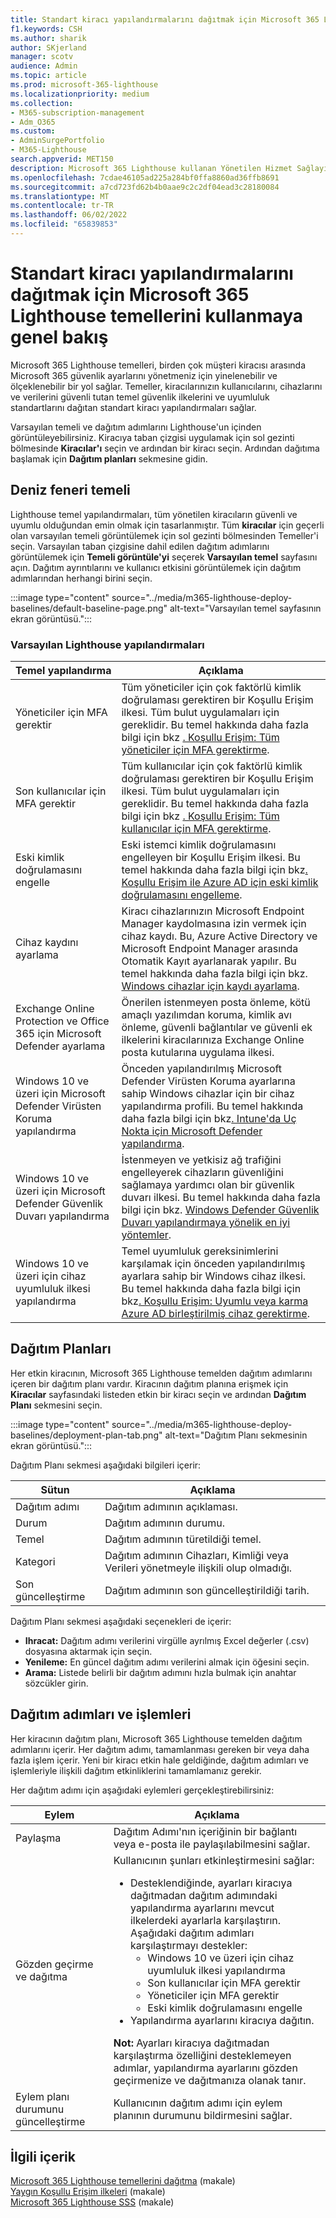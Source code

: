 ```yaml
---
title: Standart kiracı yapılandırmalarını dağıtmak için Microsoft 365 Lighthouse temellerini kullanmaya genel bakış
f1.keywords: CSH
ms.author: sharik
author: SKjerland
manager: scotv
audience: Admin
ms.topic: article
ms.prod: microsoft-365-lighthouse
ms.localizationpriority: medium
ms.collection:
- M365-subscription-management
- Adm_O365
ms.custom:
- AdminSurgePortfolio
- M365-Lighthouse
search.appverid: MET150
description: Microsoft 365 Lighthouse kullanan Yönetilen Hizmet Sağlayıcıları (MSP) için standart kiracı yapılandırmalarını dağıtmak için temelleri kullanma hakkında bilgi edinin.
ms.openlocfilehash: 7cdae46105ad225a284bf0ffa8860ad36ffb8691
ms.sourcegitcommit: a7cd723fd62b4b0aae9c2c2df04ead3c28180084
ms.translationtype: MT
ms.contentlocale: tr-TR
ms.lasthandoff: 06/02/2022
ms.locfileid: "65839853"
---
```

# <a name="overview-of-using-microsoft-365-lighthouse-baselines-to-deploy-standard-tenant-configurations"></a>Standart kiracı yapılandırmalarını dağıtmak için Microsoft 365 Lighthouse temellerini kullanmaya genel bakış 

Microsoft 365 Lighthouse temelleri, birden çok müşteri kiracısı arasında Microsoft 365 güvenlik ayarlarını yönetmeniz için yinelenebilir ve ölçeklenebilir bir yol sağlar. Temeller, kiracılarınızın kullanıcılarını, cihazlarını ve verilerini güvenli tutan temel güvenlik ilkelerini ve uyumluluk standartlarını dağıtan standart kiracı yapılandırmaları sağlar.

Varsayılan temeli ve dağıtım adımlarını Lighthouse'un içinden görüntüleyebilirsiniz. Kiracıya taban çizgisi uygulamak için sol gezinti bölmesinde **Kiracılar'ı** seçin ve ardından bir kiracı seçin. Ardından dağıtıma başlamak için **Dağıtım planları** sekmesine gidin.

## <a name="lighthouse-baseline"></a>Deniz feneri temeli

Lighthouse temel yapılandırmaları, tüm yönetilen kiracıların güvenli ve uyumlu olduğundan emin olmak için tasarlanmıştır. Tüm **kiracılar** için geçerli olan varsayılan temeli görüntülemek için sol gezinti bölmesinden Temeller'i seçin.  Varsayılan taban çizgisine dahil edilen dağıtım adımlarını görüntülemek için **Temeli görüntüle'yi** seçerek **Varsayılan temel** sayfasını açın. Dağıtım ayrıntılarını ve kullanıcı etkisini görüntülemek için dağıtım adımlarından herhangi birini seçin.

:::image type="content" source="../media/m365-lighthouse-deploy-baselines/default-baseline-page.png" alt-text="Varsayılan temel sayfasının ekran görüntüsü.":::

### <a name="default-lighthouse-configurations"></a>Varsayılan Lighthouse yapılandırmaları

| Temel yapılandırma | Açıklama |
|--|--|
| Yöneticiler için MFA gerektir | Tüm yöneticiler için çok faktörlü kimlik doğrulaması gerektiren bir Koşullu Erişim ilkesi. Tüm bulut uygulamaları için gereklidir. Bu temel hakkında daha fazla bilgi için bkz [. Koşullu Erişim: Tüm yöneticiler için MFA gerektirme](/azure/active-directory/conditional-access/howto-conditional-access-policy-admin-mfa).|
| Son kullanıcılar için MFA gerektir | Tüm kullanıcılar için çok faktörlü kimlik doğrulaması gerektiren bir Koşullu Erişim ilkesi.  Tüm bulut uygulamaları için gereklidir. Bu temel hakkında daha fazla bilgi için bkz [. Koşullu Erişim: Tüm kullanıcılar için MFA gerektirme](/azure/active-directory/conditional-access/howto-conditional-access-policy-all-users-mfa). |
| Eski kimlik doğrulamasını engelle | Eski istemci kimlik doğrulamasını engelleyen bir Koşullu Erişim ilkesi. Bu temel hakkında daha fazla bilgi için bkz[. Koşullu Erişim ile Azure AD için eski kimlik doğrulamasını engelleme](/azure/active-directory/conditional-access/block-legacy-authentication).|
| Cihaz kaydını ayarlama | Kiracı cihazlarınızın Microsoft Endpoint Manager kaydolmasına izin vermek için cihaz kaydı. Bu, Azure Active Directory ve Microsoft Endpoint Manager arasında Otomatik Kayıt ayarlanarak yapılır. Bu temel hakkında daha fazla bilgi için bkz. [Windows cihazlar için kaydı ayarlama](/mem/intune/enrollment/windows-enroll). |
| Exchange Online Protection ve Office 365 için Microsoft Defender ayarlama | Önerilen istenmeyen posta önleme, kötü amaçlı yazılımdan koruma, kimlik avı önleme, güvenli bağlantılar ve güvenli ek ilkelerini kiracılarınıza Exchange Online posta kutularına uygulama ilkesi. |
| Windows 10 ve üzeri için Microsoft Defender Virüsten Koruma yapılandırma | Önceden yapılandırılmış Microsoft Defender Virüsten Koruma ayarlarına sahip Windows cihazlar için bir cihaz yapılandırma profili. Bu temel hakkında daha fazla bilgi için bkz[. Intune'da Uç Nokta için Microsoft Defender yapılandırma](/mem/intune/protect/advanced-threat-protection-configure).|
| Windows 10 ve üzeri için Microsoft Defender Güvenlik Duvarı yapılandırma | İstenmeyen ve yetkisiz ağ trafiğini engelleyerek cihazların güvenliğini sağlamaya yardımcı olan bir güvenlik duvarı ilkesi. Bu temel hakkında daha fazla bilgi için bkz. [Windows Defender Güvenlik Duvarı yapılandırmaya yönelik en iyi yöntemler](/windows/security/threat-protection/windows-firewall/best-practices-configuring).  |
| Windows 10 ve üzeri için cihaz uyumluluk ilkesi yapılandırma | Temel uyumluluk gereksinimlerini karşılamak için önceden yapılandırılmış ayarlara sahip bir Windows cihaz ilkesi. Bu temel hakkında daha fazla bilgi için bkz[. Koşullu Erişim: Uyumlu veya karma Azure AD birleştirilmiş cihaz gerektirme](/azure/active-directory/conditional-access/howto-conditional-access-policy-compliant-device). |

## <a name="deployment-plans"></a>Dağıtım Planları

Her etkin kiracının, Microsoft 365 Lighthouse temelden dağıtım adımlarını içeren bir dağıtım planı vardır. Kiracının dağıtım planına erişmek için **Kiracılar** sayfasındaki listeden etkin bir kiracı seçin ve ardından **Dağıtım Planı** sekmesini seçin.

:::image type="content" source="../media/m365-lighthouse-deploy-baselines/deployment-plan-tab.png" alt-text="Dağıtım Planı sekmesinin ekran görüntüsü.":::

Dağıtım Planı sekmesi aşağıdaki bilgileri içerir:


|Sütun  |Açıklama  |
|---------|---------|
|Dağıtım adımı     |  Dağıtım adımının açıklaması.       |
|Durum     |Dağıtım adımının durumu.         |
|Temel     |Dağıtım adımının türetildiği temel.         |
|Kategori     | Dağıtım adımının Cihazları, Kimliği veya Verileri yönetmeyle ilişkili olup olmadığı.        |
|Son güncelleştirme    | Dağıtım adımının son güncelleştirildiği tarih.        |


Dağıtım Planı sekmesi aşağıdaki seçenekleri de içerir:

- **Ihracat:** Dağıtım adımı verilerini virgülle ayrılmış Excel değerler (.csv) dosyasına aktarmak için seçin.
- **Yenileme:** En güncel dağıtım adımı verilerini almak için öğesini seçin.
- **Arama:** Listede belirli bir dağıtım adımını hızla bulmak için anahtar sözcükler girin.

## <a name="deployment-steps-and-processes"></a>Dağıtım adımları ve işlemleri

Her kiracının dağıtım planı, Microsoft 365 Lighthouse temelden dağıtım adımlarını içerir. Her dağıtım adımı, tamamlanması gereken bir veya daha fazla işlem içerir. Yeni bir kiracı etkin hale geldiğinde, dağıtım adımları ve işlemleriyle ilişkili dağıtım etkinliklerini tamamlamanız gerekir.

Her dağıtım adımı için aşağıdaki eylemleri gerçekleştirebilirsiniz:

|Eylem  |Açıklama  |
|---------|---------|
| Paylaşma    |  Dağıtım Adımı'nın içeriğinin bir bağlantı veya e-posta ile paylaşılabilmesini sağlar.    |
| Gözden geçirme ve dağıtma    |  Kullanıcının şunları etkinleştirmesini sağlar: <ul><li>Desteklendiğinde, ayarları kiracıya dağıtmadan dağıtım adımındaki yapılandırma ayarlarını mevcut ilkelerdeki ayarlarla karşılaştırın.<br>Aşağıdaki dağıtım adımları karşılaştırmayı destekler:</br><ul><li>Windows 10 ve üzeri için cihaz uyumluluk ilkesi yapılandırma</li><li>Son kullanıcılar için MFA gerektir</li><li>Yöneticiler için MFA gerektir</li><li>Eski kimlik doğrulamasını engelle</li></ul></li> <li>Yapılandırma ayarlarını kiracıya dağıtın.</li></ul>**Not:** Ayarları kiracıya dağıtmadan karşılaştırma özelliğini desteklemeyen adımlar, yapılandırma ayarlarını gözden geçirmenize ve dağıtmanıza olanak tanır.|
| Eylem planı durumunu güncelleştirme    |  Kullanıcının dağıtım adımı için eylem planının durumunu bildirmesini sağlar.      |

## <a name="related-content"></a>İlgili içerik

[Microsoft 365 Lighthouse temellerini dağıtma](m365-lighthouse-deploy-baselines.md) (makale)\
[Yaygın Koşullu Erişim ilkeleri](/azure/active-directory/conditional-access/concept-conditional-access-policy-common) (makale)\
[Microsoft 365 Lighthouse SSS](m365-lighthouse-faq.yml) (makale)
